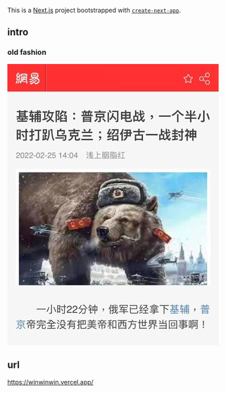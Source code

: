 This is a [Next.js](https://nextjs.org/) project bootstrapped with [`create-next-app`](https://github.com/vercel/next.js/tree/canary/packages/create-next-app).

## intro
### old fashion
![示例图片](./public/meme.JPG)

## url
https://winwinwin.vercel.app/
